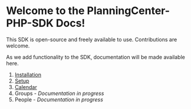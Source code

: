 # Welcome to the PlanningCenter-PHP-SDK Docs!
This SDK is open-source and freely available to use. Contributions are welcome.

As we add functionality to the SDK, documentation will be made available here.

1. [Installation](01-installation/README.md)
2. [Setup](02-setup/README.md)
3. [Calendar](03-calendar/README.md)
4. Groups - *Documentation in progress*
5. People - *Documentation in progress*
